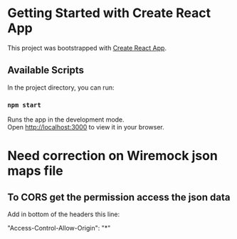 # Getting Started with Create React App

This project was bootstrapped with [Create React App](https://github.com/facebook/create-react-app).

## Available Scripts

In the project directory, you can run:

### `npm start`

Runs the app in the development mode.\
Open [http://localhost:3000](http://localhost:3000) to view it in your browser.

# Need correction on Wiremock json maps file

## To CORS get the permission access the json data

Add in bottom of the headers this line:

"Access-Control-Allow-Origin": "*"
